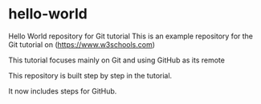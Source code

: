 # hello-world
Hello World repository for Git tutorial
This is an example repository for the Git tutorial on (https://www.w3schools.com)

This tutorial focuses mainly on Git and using GitHub as its remote

This repository is built step by step in the tutorial.

It now includes steps for GitHub.
